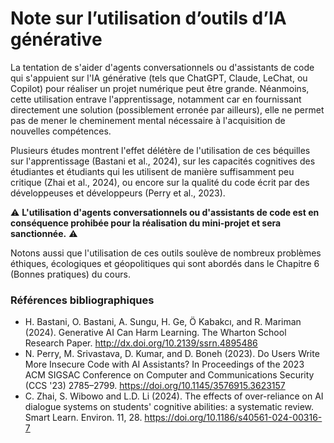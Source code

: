# Note sur l’utilisation d’outils d’IA générative 

La tentation de s'aider d'agents conversationnels ou d'assistants de code qui s'appuient sur l'IA générative (tels que ChatGPT, Claude, LeChat, ou Copilot) pour réaliser un projet numérique peut être grande. Néanmoins, cette utilisation entrave l'apprentissage, notamment car en fournissant directement une solution (possiblement erronée par ailleurs), elle ne permet pas de mener le cheminement mental nécessaire à l'acquisition de nouvelles compétences. 

Plusieurs études montrent l'effet délétère de l'utilisation de ces béquilles sur l'apprentissage (Bastani et al., 2024), sur les capacités cognitives des étudiantes et étudiants qui les utilisent de manière suffisamment peu critique (Zhai et al., 2024), ou encore sur la qualité du code écrit par des développeuses et développeurs (Perry et al., 2023).  


⚠️ __L'utilisation d'agents conversationnels ou d'assistants de code est en conséquence prohibée pour la réalisation du mini-projet et sera sanctionnée.__ ⚠️


Notons aussi que l'utilisation de ces outils soulève de nombreux problèmes éthiques, écologiques et géopolitiques qui sont abordés dans le Chapitre 6 (Bonnes pratiques) du cours.  


### Références bibliographiques 

- H. Bastani, O. Bastani, A. Sungu, H. Ge, Ö Kabakcı, and R. Mariman (2024). Generative AI Can Harm Learning. The Wharton School Research Paper. http://dx.doi.org/10.2139/ssrn.4895486  
- N. Perry, M. Srivastava, D. Kumar, and D. Boneh (2023). Do Users Write More Insecure Code with AI Assistants? In Proceedings of the 2023 ACM SIGSAC Conference on Computer and Communications Security (CCS '23) 2785–2799. https://doi.org/10.1145/3576915.3623157 
- C. Zhai, S. Wibowo and L.D. Li (2024). The effects of over-reliance on AI dialogue systems on students' cognitive abilities: a systematic review. Smart Learn. Environ. 11, 28. https://doi.org/10.1186/s40561-024-00316-7 

 

